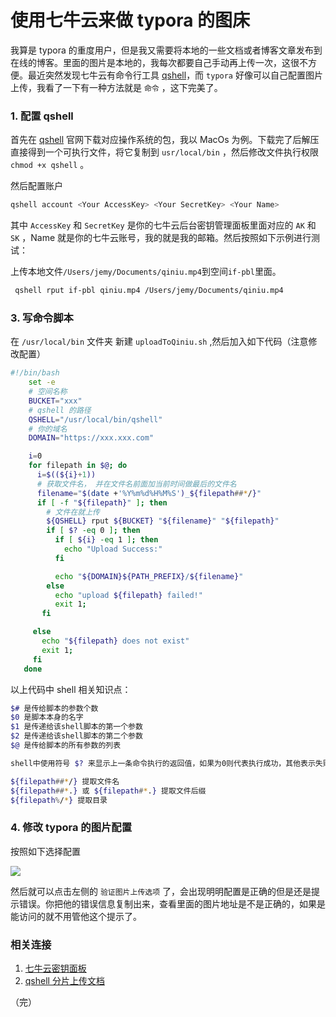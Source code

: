 # 使用七牛云来做 typora 的图床

我算是 typora 的重度用户，但是我又需要将本地的一些文档或者博客文章发布到在线的博客。里面的图片是本地的，我每次都要自己手动再上传一次，这很不方便。最近突然发现七牛云有命令行工具 [qshell](https://github.com/qiniu/qshell)，而 `typora` 好像可以自己配置图片上传，我看了一下有一种方法就是 `命令` ，这下完美了。

### 1. 配置 qshell

首先在 [qshell](https://github.com/qiniu/qshell) 官网下载对应操作系统的包，我以 MacOs 为例。下载完了后解压直接得到一个可执行文件，将它复制到 `usr/local/bin` ，然后修改文件执行权限 `chmod +x qshell` 。

然后配置账户

```bash
qshell account <Your AccessKey> <Your SecretKey> <Your Name>
```

其中 `AccessKey` 和 `SecretKey` 是你的七牛云后台密钥管理面板里面对应的 `AK` 和 `SK` ，Name 就是你的七牛云账号，我的就是我的邮箱。然后按照如下示例进行测试：

上传本地文件`/Users/jemy/Documents/qiniu.mp4`到空间`if-pbl`里面。

```bash
 qshell rput if-pbl qiniu.mp4 /Users/jemy/Documents/qiniu.mp4
```

### 3. 写命令脚本

在 `/usr/local/bin` 文件夹 新建 `uploadToQiniu.sh` ,然后加入如下代码（注意修改配置）

```bash
#!/bin/bash
    set -e
    # 空间名称
    BUCKET="xxx"
    # qshell 的路径
    QSHELL="/usr/local/bin/qshell"
    # 你的域名
    DOMAIN="https://xxx.xxx.com"

    i=0
    for filepath in $@; do
      i=$((${i}+1))
      # 获取文件名， 并在文件名前面加当前时间做最后的文件名
      filename="$(date +'%Y%m%d%H%M%S')_${filepath##*/}"
      if [ -f "${filepath}" ]; then
        # 文件在就上传
        ${QSHELL} rput ${BUCKET} "${filename}" "${filepath}"
        if [ $? -eq 0 ]; then
          if [ ${i} -eq 1 ]; then
            echo "Upload Success:"
          fi

          echo "${DOMAIN}${PATH_PREFIX}/${filename}"
        else
          echo "upload ${filepath} failed!"
          exit 1;
       fi

     else
       echo "${filepath} does not exist"
       exit 1;
     fi
   done
```

以上代码中 shell 相关知识点：

```bash
$# 是传给脚本的参数个数
$0 是脚本本身的名字
$1 是传递给该shell脚本的第一个参数
$2 是传递给该shell脚本的第二个参数
$@ 是传给脚本的所有参数的列表

shell中使用符号 $? 来显示上一条命令执行的返回值，如果为0则代表执行成功，其他表示失败。

${filepath##*/} 提取文件名
${filepath##*.} 或 ${filepath#*.} 提取文件后缀
${filepath%/*} 提取目录
```

### 4. 修改 typora 的图片配置

按照如下选择配置

![](https://cdn.nlark.com/yuque/0/2021/jpeg/160765/1623496314286-59ad4389-870d-4376-982d-5b70c4e5b595.jpeg#averageHue=%23363636&crop=0&crop=0&crop=1&crop=1&height=960&id=KZktL&originHeight=960&originWidth=1400&originalType=binary&ratio=1&rotation=0&showTitle=false&size=0&status=done&style=none&title=&width=1400)

然后就可以点击左侧的 `验证图片上传选项` 了，会出现明明配置是正确的但是还是提示错误。你把他的错误信息复制出来，查看里面的图片地址是不是正确的，如果是能访问的就不用管他这个提示了。

### 相关连接

1. [七牛云密钥面板](https://portal.qiniu.com/user/key)
2. [qshell 分片上传文档](https://github.com/qiniu/qshell/blob/master/docs/rput.md)

（完）
